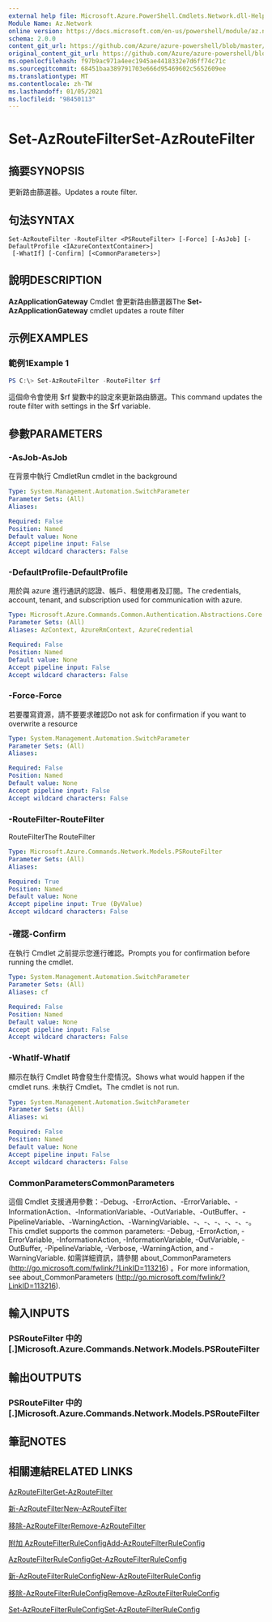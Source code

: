 ```yaml
---
external help file: Microsoft.Azure.PowerShell.Cmdlets.Network.dll-Help.xml
Module Name: Az.Network
online version: https://docs.microsoft.com/en-us/powershell/module/az.network/set-azroutefilter
schema: 2.0.0
content_git_url: https://github.com/Azure/azure-powershell/blob/master/src/Network/Network/help/Set-AzRouteFilter.md
original_content_git_url: https://github.com/Azure/azure-powershell/blob/master/src/Network/Network/help/Set-AzRouteFilter.md
ms.openlocfilehash: f97b9ac971a4eec1945ae4418332e7d6ff74c71c
ms.sourcegitcommit: 68451baa389791703e666d95469602c5652609ee
ms.translationtype: MT
ms.contentlocale: zh-TW
ms.lasthandoff: 01/05/2021
ms.locfileid: "98450113"
---
```

# <span data-ttu-id="8ecc0-101">Set-AzRouteFilter</span><span class="sxs-lookup"><span data-stu-id="8ecc0-101">Set-AzRouteFilter</span></span>

## <span data-ttu-id="8ecc0-102">摘要</span><span class="sxs-lookup"><span data-stu-id="8ecc0-102">SYNOPSIS</span></span>
<span data-ttu-id="8ecc0-103">更新路由篩選器。</span><span class="sxs-lookup"><span data-stu-id="8ecc0-103">Updates a route filter.</span></span>

## <span data-ttu-id="8ecc0-104">句法</span><span class="sxs-lookup"><span data-stu-id="8ecc0-104">SYNTAX</span></span>

```
Set-AzRouteFilter -RouteFilter <PSRouteFilter> [-Force] [-AsJob] [-DefaultProfile <IAzureContextContainer>]
 [-WhatIf] [-Confirm] [<CommonParameters>]
```

## <span data-ttu-id="8ecc0-105">說明</span><span class="sxs-lookup"><span data-stu-id="8ecc0-105">DESCRIPTION</span></span>
<span data-ttu-id="8ecc0-106">**AzApplicationGateway** Cmdlet 會更新路由篩選器</span><span class="sxs-lookup"><span data-stu-id="8ecc0-106">The **Set-AzApplicationGateway** cmdlet updates a route filter</span></span>

## <span data-ttu-id="8ecc0-107">示例</span><span class="sxs-lookup"><span data-stu-id="8ecc0-107">EXAMPLES</span></span>

### <span data-ttu-id="8ecc0-108">範例1</span><span class="sxs-lookup"><span data-stu-id="8ecc0-108">Example 1</span></span>
```powershell
PS C:\> Set-AzRouteFilter -RouteFilter $rf
```

<span data-ttu-id="8ecc0-109">這個命令會使用 $rf 變數中的設定來更新路由篩選。</span><span class="sxs-lookup"><span data-stu-id="8ecc0-109">This command updates the route filter with settings in the $rf variable.</span></span>

## <span data-ttu-id="8ecc0-110">參數</span><span class="sxs-lookup"><span data-stu-id="8ecc0-110">PARAMETERS</span></span>

### <span data-ttu-id="8ecc0-111">-AsJob</span><span class="sxs-lookup"><span data-stu-id="8ecc0-111">-AsJob</span></span>
<span data-ttu-id="8ecc0-112">在背景中執行 Cmdlet</span><span class="sxs-lookup"><span data-stu-id="8ecc0-112">Run cmdlet in the background</span></span>

```yaml
Type: System.Management.Automation.SwitchParameter
Parameter Sets: (All)
Aliases:

Required: False
Position: Named
Default value: None
Accept pipeline input: False
Accept wildcard characters: False
```

### <span data-ttu-id="8ecc0-113">-DefaultProfile</span><span class="sxs-lookup"><span data-stu-id="8ecc0-113">-DefaultProfile</span></span>
<span data-ttu-id="8ecc0-114">用於與 azure 進行通訊的認證、帳戶、租使用者及訂閱。</span><span class="sxs-lookup"><span data-stu-id="8ecc0-114">The credentials, account, tenant, and subscription used for communication with azure.</span></span>

```yaml
Type: Microsoft.Azure.Commands.Common.Authentication.Abstractions.Core.IAzureContextContainer
Parameter Sets: (All)
Aliases: AzContext, AzureRmContext, AzureCredential

Required: False
Position: Named
Default value: None
Accept pipeline input: False
Accept wildcard characters: False
```

### <span data-ttu-id="8ecc0-115">-Force</span><span class="sxs-lookup"><span data-stu-id="8ecc0-115">-Force</span></span>
<span data-ttu-id="8ecc0-116">若要覆寫資源，請不要要求確認</span><span class="sxs-lookup"><span data-stu-id="8ecc0-116">Do not ask for confirmation if you want to overwrite a resource</span></span>

```yaml
Type: System.Management.Automation.SwitchParameter
Parameter Sets: (All)
Aliases:

Required: False
Position: Named
Default value: None
Accept pipeline input: False
Accept wildcard characters: False
```

### <span data-ttu-id="8ecc0-117">-RouteFilter</span><span class="sxs-lookup"><span data-stu-id="8ecc0-117">-RouteFilter</span></span>
<span data-ttu-id="8ecc0-118">RouteFilter</span><span class="sxs-lookup"><span data-stu-id="8ecc0-118">The RouteFilter</span></span>

```yaml
Type: Microsoft.Azure.Commands.Network.Models.PSRouteFilter
Parameter Sets: (All)
Aliases:

Required: True
Position: Named
Default value: None
Accept pipeline input: True (ByValue)
Accept wildcard characters: False
```

### <span data-ttu-id="8ecc0-119">-確認</span><span class="sxs-lookup"><span data-stu-id="8ecc0-119">-Confirm</span></span>
<span data-ttu-id="8ecc0-120">在執行 Cmdlet 之前提示您進行確認。</span><span class="sxs-lookup"><span data-stu-id="8ecc0-120">Prompts you for confirmation before running the cmdlet.</span></span>

```yaml
Type: System.Management.Automation.SwitchParameter
Parameter Sets: (All)
Aliases: cf

Required: False
Position: Named
Default value: None
Accept pipeline input: False
Accept wildcard characters: False
```

### <span data-ttu-id="8ecc0-121">-WhatIf</span><span class="sxs-lookup"><span data-stu-id="8ecc0-121">-WhatIf</span></span>
<span data-ttu-id="8ecc0-122">顯示在執行 Cmdlet 時會發生什麼情況。</span><span class="sxs-lookup"><span data-stu-id="8ecc0-122">Shows what would happen if the cmdlet runs.</span></span> <span data-ttu-id="8ecc0-123">未執行 Cmdlet。</span><span class="sxs-lookup"><span data-stu-id="8ecc0-123">The cmdlet is not run.</span></span>

```yaml
Type: System.Management.Automation.SwitchParameter
Parameter Sets: (All)
Aliases: wi

Required: False
Position: Named
Default value: None
Accept pipeline input: False
Accept wildcard characters: False
```

### <span data-ttu-id="8ecc0-124">CommonParameters</span><span class="sxs-lookup"><span data-stu-id="8ecc0-124">CommonParameters</span></span>
<span data-ttu-id="8ecc0-125">這個 Cmdlet 支援通用參數：-Debug、-ErrorAction、-ErrorVariable、-InformationAction、-InformationVariable、-OutVariable、-OutBuffer、-PipelineVariable、-WarningAction、-WarningVariable、-、-、-、-、-、-。</span><span class="sxs-lookup"><span data-stu-id="8ecc0-125">This cmdlet supports the common parameters: -Debug, -ErrorAction, -ErrorVariable, -InformationAction, -InformationVariable, -OutVariable, -OutBuffer, -PipelineVariable, -Verbose, -WarningAction, and -WarningVariable.</span></span> <span data-ttu-id="8ecc0-126">如需詳細資訊，請參閱 about_CommonParameters (http://go.microsoft.com/fwlink/?LinkID=113216) 。</span><span class="sxs-lookup"><span data-stu-id="8ecc0-126">For more information, see about_CommonParameters (http://go.microsoft.com/fwlink/?LinkID=113216).</span></span>

## <span data-ttu-id="8ecc0-127">輸入</span><span class="sxs-lookup"><span data-stu-id="8ecc0-127">INPUTS</span></span>

### <span data-ttu-id="8ecc0-128">PSRouteFilter 中的 [.]</span><span class="sxs-lookup"><span data-stu-id="8ecc0-128">Microsoft.Azure.Commands.Network.Models.PSRouteFilter</span></span>

## <span data-ttu-id="8ecc0-129">輸出</span><span class="sxs-lookup"><span data-stu-id="8ecc0-129">OUTPUTS</span></span>

### <span data-ttu-id="8ecc0-130">PSRouteFilter 中的 [.]</span><span class="sxs-lookup"><span data-stu-id="8ecc0-130">Microsoft.Azure.Commands.Network.Models.PSRouteFilter</span></span>

## <span data-ttu-id="8ecc0-131">筆記</span><span class="sxs-lookup"><span data-stu-id="8ecc0-131">NOTES</span></span>

## <span data-ttu-id="8ecc0-132">相關連結</span><span class="sxs-lookup"><span data-stu-id="8ecc0-132">RELATED LINKS</span></span>

[<span data-ttu-id="8ecc0-133">AzRouteFilter</span><span class="sxs-lookup"><span data-stu-id="8ecc0-133">Get-AzRouteFilter</span></span>](./Get-AzRouteFilter.md)

[<span data-ttu-id="8ecc0-134">新-AzRouteFilter</span><span class="sxs-lookup"><span data-stu-id="8ecc0-134">New-AzRouteFilter</span></span>](./New-AzRouteFilter.md)

[<span data-ttu-id="8ecc0-135">移除-AzRouteFilter</span><span class="sxs-lookup"><span data-stu-id="8ecc0-135">Remove-AzRouteFilter</span></span>](./Remove-AzRouteFilter.md)

[<span data-ttu-id="8ecc0-136">附加 AzRouteFilterRuleConfig</span><span class="sxs-lookup"><span data-stu-id="8ecc0-136">Add-AzRouteFilterRuleConfig</span></span>](./Add-AzRouteFilterRuleConfig.md)

[<span data-ttu-id="8ecc0-137">AzRouteFilterRuleConfig</span><span class="sxs-lookup"><span data-stu-id="8ecc0-137">Get-AzRouteFilterRuleConfig</span></span>](./Get-AzRouteFilterRuleConfig.md)

[<span data-ttu-id="8ecc0-138">新-AzRouteFilterRuleConfig</span><span class="sxs-lookup"><span data-stu-id="8ecc0-138">New-AzRouteFilterRuleConfig</span></span>](./New-AzRouteFilterRuleConfig.md)

[<span data-ttu-id="8ecc0-139">移除-AzRouteFilterRuleConfig</span><span class="sxs-lookup"><span data-stu-id="8ecc0-139">Remove-AzRouteFilterRuleConfig</span></span>](./Remove-AzRouteFilterRuleConfig.md)

[<span data-ttu-id="8ecc0-140">Set-AzRouteFilterRuleConfig</span><span class="sxs-lookup"><span data-stu-id="8ecc0-140">Set-AzRouteFilterRuleConfig</span></span>](./Set-AzRouteFilterRuleConfig.md)
